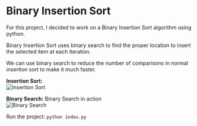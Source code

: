 # Binary Insertion Sort

For this project, I decided to work on a Binary Insertion Sort algorithm using python. 

Binary Insertion Sort uses binary search to find the proper location to insert the selected item at each iteration. 

We can use binary search to reduce the number of comparisons in normal insertion sort to make it much faster. 

**Insertion Sort:** <br/> 
![Insertion Sort](https://raw.githubusercontent.com/Azbo400/BinaryInsertionSort/branch/path/to/insertionsort.gif)

**Binary Search:** 
Binary Search in action <br/>
![Binary Search](https://cdn-images-1.medium.com/max/247/1*fMQ2cLdIEr3DoHitYyiSsg.png)

Run the project: 
`python index.py`